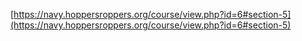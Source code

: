 [https://navy.hoppersroppers.org/course/view.php?id=6#section-5](https://navy.hoppersroppers.org/course/view.php?id=6#section-5)
